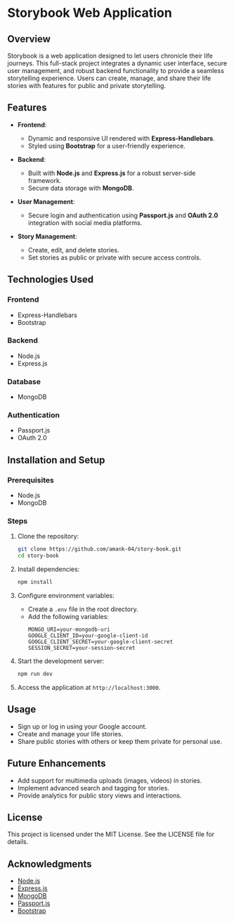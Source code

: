 # Storybook Web Application

## Overview
Storybook is a web application designed to let users chronicle their life journeys. This full-stack project integrates a dynamic user interface, secure user management, and robust backend functionality to provide a seamless storytelling experience. Users can create, manage, and share their life stories with features for public and private storytelling.

## Features
- **Frontend**:
  - Dynamic and responsive UI rendered with **Express-Handlebars**.
  - Styled using **Bootstrap** for a user-friendly experience.

- **Backend**:
  - Built with **Node.js** and **Express.js** for a robust server-side framework.
  - Secure data storage with **MongoDB**.

- **User Management**:
  - Secure login and authentication using **Passport.js** and **OAuth 2.0** integration with social media platforms.

- **Story Management**:
  - Create, edit, and delete stories.
  - Set stories as public or private with secure access controls.

## Technologies Used
### Frontend
- Express-Handlebars
- Bootstrap

### Backend
- Node.js
- Express.js

### Database
- MongoDB

### Authentication
- Passport.js
- OAuth 2.0

## Installation and Setup
### Prerequisites
- Node.js
- MongoDB

### Steps
1. Clone the repository:
   ```bash
   git clone https://github.com/amank-04/story-book.git
   cd story-book
   ```

2. Install dependencies:
   ```bash
   npm install
   ```

3. Configure environment variables:
   - Create a `.env` file in the root directory.
   - Add the following variables:
     ```env
     MONGO_URI=your-mongodb-uri
     GOOGLE_CLIENT_ID=your-google-client-id
     GOOGLE_CLIENT_SECRET=your-google-client-secret
     SESSION_SECRET=your-session-secret
     ```

4. Start the development server:
   ```bash
   npm run dev
   ```

5. Access the application at `http://localhost:3000`.

## Usage
- Sign up or log in using your Google account.
- Create and manage your life stories.
- Share public stories with others or keep them private for personal use.

## Future Enhancements
- Add support for multimedia uploads (images, videos) in stories.
- Implement advanced search and tagging for stories.
- Provide analytics for public story views and interactions.

## License
This project is licensed under the MIT License. See the LICENSE file for details.

## Acknowledgments
- [Node.js](https://nodejs.org/)
- [Express.js](https://expressjs.com/)
- [MongoDB](https://www.mongodb.com/)
- [Passport.js](http://www.passportjs.org/)
- [Bootstrap](https://getbootstrap.com/)
